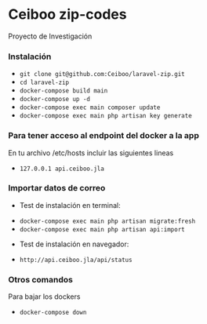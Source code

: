 # Ceiboo zip-codes
Proyecto de Investigación

### Instalación ###
* `git clone git@github.com:Ceiboo/laravel-zip.git`
* `cd laravel-zip`
* `docker-compose build main`
* `docker-compose up -d`
* `docker-compose exec main composer update`
* `docker-compose exec main php artisan key generate`

### Para tener acceso al endpoint del docker a la app ###
En tu archivo /etc/hosts incluir las siguientes lineas
* `127.0.0.1 api.ceiboo.jla`

### Importar datos de correo ###
- Test de instalación en terminal:
* `docker-compose exec main php artisan migrate:fresh`
* `docker-compose exec main php artisan api:import`

- Test de instalación en navegador:
* `http://api.ceiboo.jla/api/status`

### Otros comandos ###
Para bajar los dockers
* `docker-compose down`
